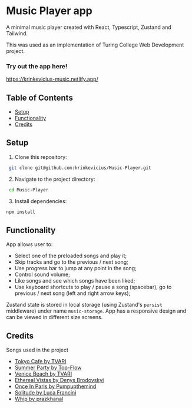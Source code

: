 # Music Player app

A minimal music player created with React, Typescript, Zustand and Tailwind.

This was used as an implementation of Turing College Web Development project.

### Try out the app here!

https://krinkevicius-music.netlify.app/

## Table of Contents

- [Setup](#setup)
- [Functionality](#functionality)
- [Credits](#credits)

## Setup

1. Clone this repository:

```sh
 git clone git@github.com:krinkevicius/Music-Player.git
```

2. Navigate to the project directory:

```sh
 cd Music-Player
```

3. Install dependencies:

```sh
npm install
```

## Functionality

App allows user to:

- Select one of the preloaded songs and play it;
- Skip tracks and go to the previous / next song;
- Use progress bar to jump at any point in the song;
- Control sound volume;
- Like songs and see which songs have been liked;
- Use keyboard shortcuts to play / pause a song (spacebar), go to previous / next song (left and right arrow keys);

Zustand state is stored in local storage (using Zustand's `persist` middleware) under name `music-storage`.
App has a responsive design and can be viewed in different size screens.

## Credits

Songs used in the project

- [Tokyo Cafe by TVARI](https://pixabay.com/music/beats-tvari-tokyo-cafe-159065/)
- [Summer Party by Top-Flow](https://pixabay.com/music/pop-summer-party-157615/)
- [Venice Beach by TVARI](https://pixabay.com/music/upbeat-tvari-venice-beach-159067/)
- [Ethereal Vistas by Denys Brodovskyi](https://pixabay.com/music/beats-ethereal-vistas-191254/)
- [Once In Paris by Pumpupthemind](https://pixabay.com/music/beats-once-in-paris-168895/)
- [Solitude by Luca Francini](https://pixabay.com/music/upbeat-solitude-dark-ambient-electronic-197737/)
- [Whip by prazkhanal](https://pixabay.com/music/beats-whip-110235/)
